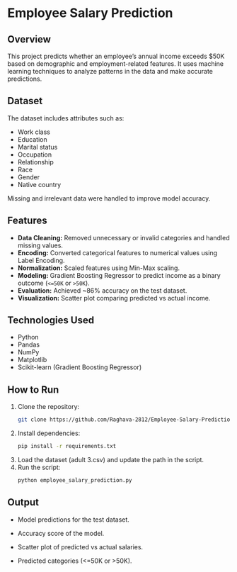 # Employee Salary Prediction

## Overview
This project predicts whether an employee’s annual income exceeds $50K based on demographic and employment-related features. It uses machine learning techniques to analyze patterns in the data and make accurate predictions.

## Dataset
The dataset includes attributes such as:
- Work class
- Education
- Marital status
- Occupation
- Relationship
- Race
- Gender
- Native country

Missing and irrelevant data were handled to improve model accuracy.

## Features
- **Data Cleaning:** Removed unnecessary or invalid categories and handled missing values.
- **Encoding:** Converted categorical features to numerical values using Label Encoding.
- **Normalization:** Scaled features using Min-Max scaling.
- **Modeling:** Gradient Boosting Regressor to predict income as a binary outcome (`<=50K` or `>50K`).
- **Evaluation:** Achieved ~86% accuracy on the test dataset.
- **Visualization:** Scatter plot comparing predicted vs actual income.

## Technologies Used
- Python
- Pandas
- NumPy
- Matplotlib
- Scikit-learn (Gradient Boosting Regressor)

## How to Run
1. Clone the repository:
   ```bash
   git clone https://github.com/Raghava-2812/Employee-Salary-Prediction
   ```
2. Install dependencies:
   ```bash
   pip install -r requirements.txt
   ```
3. Load the dataset (adult 3.csv) and update the path in the script.
4. Run the script:
   ```bash
   python employee_salary_prediction.py
   ```
## Output

- Model predictions for the test dataset.

- Accuracy score of the model.

- Scatter plot of predicted vs actual salaries.

- Predicted categories (<=50K or >50K).
